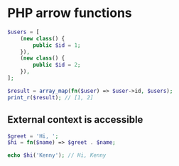 # PHP arrow functions

```php
$users = [
    (new class() {
        public $id = 1;
    }),
    (new class() {
        public $id = 2;
    }),
];

$result = array_map(fn($user) => $user->id, $users);
print_r($result); // [1, 2]
```

## External context is accessible

```php
$greet = 'Hi, ';
$hi = fn($name) => $greet . $name;

echo $hi('Kenny'); // Hi, Kenny
```
